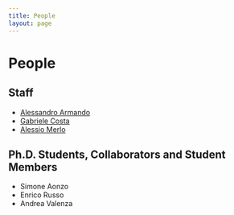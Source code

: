 ```yaml
---
title: People
layout: page
---
```


# People

## Staff

* [Alessandro Armando](alessandro_armando)
* [Gabriele Costa](gabriele_costa)
* [Alessio Merlo](alessio_merlo)

## Ph.D. Students, Collaborators and Student Members

* Simone Aonzo
* Enrico Russo
* Andrea Valenza
